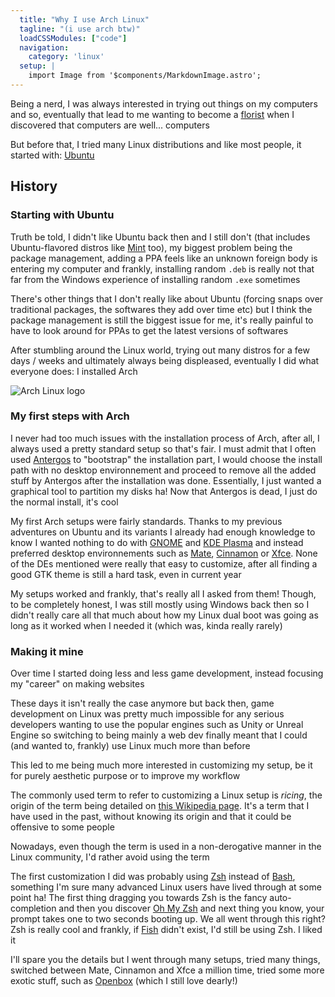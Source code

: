 ```yaml
---
  title: "Why I use Arch Linux"
  tagline: "(i use arch btw)"
  loadCSSModules: ["code"]
  navigation:
    category: 'linux'
  setup: |
    import Image from '$components/MarkdownImage.astro';
---
```


Being a nerd, I was always interested in trying out things on my computers and so, eventually that lead to me wanting to become a [florist](/wiki/introtoflowers) when I discovered that computers are well... computers

But before that, I tried many Linux distributions and like most people, it started with: [Ubuntu](https://ubuntu.com/)

## History

### Starting with Ubuntu

Truth be told, I didn't like Ubuntu back then and I still don't (that includes Ubuntu-flavored distros like [Mint](https://linuxmint.com/) too), my biggest problem being the package management, adding a PPA feels like an unknown foreign body is entering my computer and frankly, installing random `.deb` is really not that far from the Windows experience of installing random `.exe` sometimes

There's other things that I don't really like about Ubuntu (forcing snaps over traditional packages, the softwares they add over time etc) but I think the package management is still the biggest issue for me, it's really painful to have to look around for PPAs to get the latest versions of softwares

After stumbling around the Linux world, trying out many distros for a few days / weeks and ultimately always being displeased, eventually I did what everyone does: I installed Arch

<Image src="arch_logo.png" alt="Arch Linux logo" />

### My first steps with Arch

I never had too much issues with the installation process of Arch, after all, I always used a pretty standard setup so that's fair. I must admit that I often used [Antergos](https://en.wikipedia.org/wiki/Antergos) to "bootstrap" the installation part, I would choose the install path with no desktop environnement and proceed to remove all the added stuff by Antergos after the installation was done. Essentially, I just wanted a graphical tool to partition my disks ha! Now that Antergos is dead, I just do the normal install, it's cool

My first Arch setups were fairly standards. Thanks to my previous adventures on Ubuntu and its variants I already had enough knowledge to know I wanted nothing to do with [GNOME](https://en.wikipedia.org/wiki/GNOME) and [KDE Plasma](https://en.wikipedia.org/wiki/KDE_Plasma) and instead preferred desktop environnements such as [Mate](https://mate-desktop.org/), [Cinnamon](https://github.com/linuxmint/Cinnamon) or [Xfce](https://xfce.org/). None of the DEs mentioned were really that easy to customize, after all finding a good GTK theme is still a hard task, even in current year

My setups worked and frankly, that's really all I asked from them! Though, to be completely honest, I was still mostly using Windows back then so I didn't really care all that much about how my Linux dual boot was going as long as it worked when I needed it (which was, kinda really rarely)

### Making it mine

Over time I started doing less and less game development, instead focusing my "career" on making websites

These days it isn't really the case anymore but back then, game development on Linux was pretty much impossible for any serious developers wanting to use the popular engines such as Unity or Unreal Engine so switching to being mainly a web dev finally meant that I could (and wanted to, frankly) use Linux much more than before

This led to me being much more interested in customizing my setup, be it for purely aesthetic purpose or to improve my workflow

The commonly used term to refer to customizing a Linux setup is _ricing_, the origin of the term being detailed on [this Wikipedia page](https://en.wikipedia.org/wiki/Rice_burner). It's a term that I have used in the past, without knowing its origin and that it could be offensive to some people

Nowadays, even though the term is used in a non-derogative manner in the Linux community, I'd rather avoid using the term

The first customization I did was probably using [Zsh](https://www.zsh.org/) instead of [Bash](https://www.gnu.org/software/bash/), something I'm sure many advanced Linux users have lived through at some point ha! The first thing dragging you towards Zsh is the fancy auto-completion and then you discover [Oh My Zsh](https://github.com/ohmyzsh/ohmyzsh) and next thing you know, your prompt takes one to two seconds booting up. We all went through this right? Zsh is really cool and frankly, if [Fish](https://fishshell.com/) didn't exist, I'd still be using Zsh. I liked it

I'll spare you the details but I went through many setups, tried many things, switched between Mate, Cinnamon and Xfce a million time, tried some more exotic stuff, such as [Openbox](http://openbox.org/wiki/Main_Page) (which I still love dearly!)
